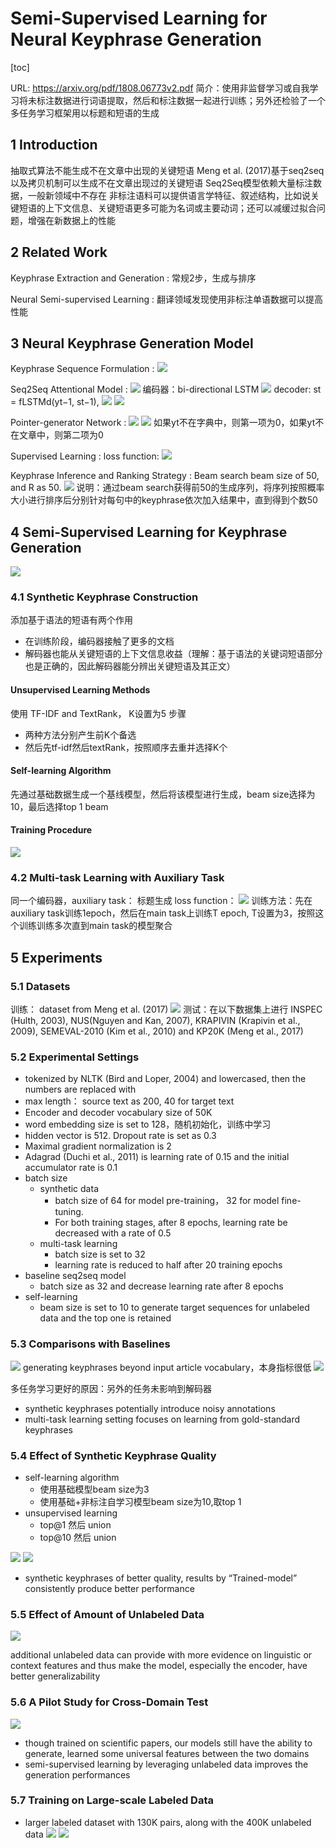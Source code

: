 # Semi-Supervised Learning for Neural Keyphrase Generation

[toc]

URL: https://arxiv.org/pdf/1808.06773v2.pdf
简介：使用非监督学习或自我学习将未标注数据进行词语提取，然后和标注数据一起进行训练；另外还检验了一个多任务学习框架用以标题和短语的生成
## 1 Introduction
抽取式算法不能生成不在文章中出现的关键短语
Meng et al. (2017)基于seq2seq以及拷贝机制可以生成不在文章出现过的关键短语
Seq2Seq模型依赖大量标注数据，一般新领域中不存在
非标注语料可以提供语言学特征、叙述结构，比如说关键短语的上下文信息、关键短语更多可能为名词或主要动词；还可以减缓过拟合问题，增强在新数据上的性能

## 2 Related Work
Keyphrase Extraction and Generation
: 常规2步，生成与排序

Neural Semi-supervised Learning
: 翻译领域发现使用非标注单语数据可以提高性能

## 3 Neural Keyphrase Generation Model
Keyphrase Sequence Formulation
: ![](../../images/d0001/401950111113512.png)

Seq2Seq Attentional Model
: ![](../../images/d0001/471950181113512.png)
 编码器：bi-directional LSTM ![](../../images/d0001/351950251113512.png)
 decoder: st = fLSTMd(yt−1, st−1),
 ![](../../images/d0001/051950261113512.png)
 ![](../../images/d0001/411950271113512.png)

 Pointer-generator Network
 : ![](../../images/d0001/441950291113512.png)
 ![](../../images/d0001/491950311113512.png)
 如果yt不在字典中，则第一项为0，如果yt不在文章中，则第二项为0

Supervised Learning
:  loss function: ![](../../images/d0001/011950371113512.png)

Keyphrase Inference and Ranking Strategy
: Beam search
beam size of 50, and R as 50. 
![](../../images/d0001/461950411113512.png)
说明：通过beam search获得前50的生成序列，将序列按照概率大小进行排序后分别针对每句中的keyphrase依次加入结果中，直到得到个数50

## 4 Semi-Supervised Learning for Keyphrase Generation
![](../../images/d0001/231950441113512.png)

### 4.1 Synthetic Keyphrase Construction
添加基于语法的短语有两个作用
- 在训练阶段，编码器接触了更多的文档
- 解码器也能从关键短语的上下文信息收益（理解：基于语法的关键词短语部分也是正确的，因此解码器能分辨出关键短语及其正文）

#### Unsupervised Learning Methods
使用 TF-IDF and TextRank， K设置为5
步骤
- 两种方法分别产生前K个备选
- 然后先tf-idf然后textRank，按照顺序去重并选择K个

#### Self-learning Algorithm
先通过基础数据生成一个基线模型，然后将该模型进行生成，beam size选择为10，最后选择top 1 beam

#### Training Procedure
![](../../images/d0001/351950411313512.png)

### 4.2 Multi-task Learning with Auxiliary Task
同一个编码器，auxiliary task： 标题生成
loss function： ![](../../images/d0001/121950501113512.png)
训练方法：先在auxiliary task训练1epoch，然后在main task上训练T epoch, T设置为3，按照这个训练训练多次直到main task的模型聚合

## 5 Experiments
### 5.1 Datasets
训练： dataset from Meng et al. (2017)
![](../../images/d0001/571950471313512.png)
测试：在以下数据集上进行
INSPEC (Hulth, 2003), NUS(Nguyen and Kan, 2007), KRAPIVIN (Krapivin et al., 2009), SEMEVAL-2010 (Kim et al., 2010) and KP20K (Meng et al., 2017)

### 5.2 Experimental Settings
- tokenized by NLTK (Bird and Loper, 2004) and lowercased, then the numbers are replaced with <digit>
- max length：  source text as 200, 40 for target text
- Encoder and decoder vocabulary size of 50K
- word embedding size is set to 128，随机初始化，训练中学习
-  hidden vector is 512. Dropout rate is set as 0.3
- Maximal gradient normalization is 2
- Adagrad (Duchi et al., 2011) is learning rate of 0.15 and the initial accumulator rate is 0.1
- batch size
    - synthetic data
        -  batch size of 64 for model pre-training， 32 for model fine-tuning.
        - For both training stages, after 8 epochs, learning rate be decreased with a rate of 0.5
    - multi-task learning
        - batch size is set to 32
        - learning rate is reduced to half after 20 training epochs
- baseline seq2seq model
    - batch size as 32 and decrease learning rate after 8 epochs
-  self-learning
    - beam size is set to 10 to generate target sequences for unlabeled data and the top one is retained

### 5.3 Comparisons with Baselines
![](../../images/d0001/471950501313512.png)
generating keyphrases beyond input article vocabulary，本身指标很低
![](../../images/d0001/231950091413512.png)

多任务学习更好的原因：另外的任务未影响到解码器
-  synthetic keyphrases potentially introduce noisy annotations
- multi-task learning setting focuses on learning from gold-standard keyphrases

### 5.4 Effect of Synthetic Keyphrase Quality
- self-learning algorithm
    - 使用基础模型beam size为3
    - 使用基础+非标注自学习模型beam size为10,取top 1
- unsupervised learning
    - top@1 然后 union
    - top@10 然后 union

![](../../images/d0001/001950211413512.png)
![](../../images/d0001/181950441413512.png)
- synthetic keyphrases of better quality, results by “Trained-model” consistently produce better performance

### 5.5 Effect of Amount of Unlabeled Data
![](../../images/d0001/571950261413512.png)

 additional unlabeled data can provide with more evidence on linguistic or context features and thus make the model, especially the encoder, have better generalizability

### 5.6 A Pilot Study for Cross-Domain Test
![](../../images/d0001/191950301413512.png)
- though trained on scientific papers, our models still have the ability to generate, learned some universal features between the two domains
- semi-supervised learning by leveraging unlabeled data improves the generation performances

### 5.7 Training on Large-scale Labeled Data
-  larger labeled dataset with 130K pairs, along with the 400K unlabeled data
![](../../images/d0001/311950341413512.png)
![](../../images/d0001/591950341413512.png)